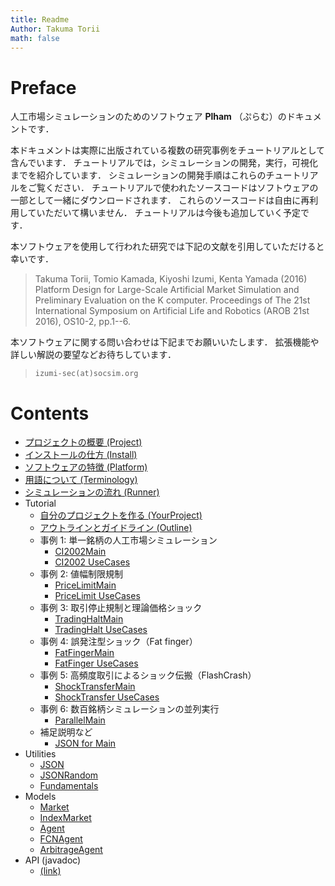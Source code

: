 ```yaml
---
title: Readme
Author: Takuma Torii
math: false
---
```


# Preface

人工市場シミュレーションのためのソフトウェア **Plham** （ぷらむ）のドキュメントです．

本ドキュメントは実際に出版されている複数の研究事例をチュートリアルとして含んでいます．
チュートリアルでは，シミュレーションの開発，実行，可視化までを紹介しています．
シミュレーションの開発手順はこれらのチュートリアルをご覧ください．
チュートリアルで使われたソースコードはソフトウェアの一部として一緒にダウンロードされます．
これらのソースコードは自由に再利用していただいて構いません．
チュートリアルは今後も追加していく予定です．

本ソフトウェアを使用して行われた研究では下記の文献を引用していただけると幸いです．

> Takuma Torii, Tomio Kamada, Kiyoshi Izumi, Kenta Yamada (2016) Platform Design for Large-Scale Artificial Market Simulation and Preliminary Evaluation on the K computer. Proceedings of The 21st International Symposium on Artificial Life and Robotics (AROB 21st 2016), OS10-2, pp.1--6.

本ソフトウェアに関する問い合わせは下記までお願いいたします．
拡張機能や詳しい解説の要望などお待ちしています．

> `izumi-sec(at)socsim.org`


# Contents

  * [プロジェクトの概要 (Project)](/Project)
  * [インストールの仕方 (Install)](/Install)
  * [ソフトウェアの特徴 (Platform)](/Platform)
  * [用語について (Terminology)](/Terminology)
  * [シミュレーションの流れ (Runner)](/class/Runner)
  * Tutorial
    * [自分のプロジェクトを作る (YourProject)](/tutorial/YourProject)
    * [アウトラインとガイドライン (Outline)](/tutorial/Outline)
    * 事例 1: 単一銘柄の人工市場シミュレーション
      * [CI2002Main](/tutorial/CI2002Main)
      * [CI2002 UseCases](/tutorial/CI2002Main_UseCases)
    * 事例 2: 値幅制限規制
      * [PriceLimitMain](/tutorial/PriceLimitMain)
      * [PriceLimit UseCases](/tutorial/PriceLimitMain_UseCases)
    * 事例 3: 取引停止規制と理論価格ショック
      * [TradingHaltMain](/tutorial/TradingHaltMain)
      * [TradingHalt UseCases](/tutorial/TradingHaltMain_UseCases)
    * 事例 4: 誤発注型ショック（Fat finger）
      * [FatFingerMain](/tutorial/FatFingerMain)
      * [FatFinger UseCases](/tutorial/FatFingerMain_UseCases)
    * 事例 5: 高頻度取引によるショック伝搬（FlashCrash）
      * [ShockTransferMain](/tutorial/ShockTransferMain)
      * [ShockTransfer UseCases](/tutorial/ShockTransferMain_UseCases)
    * 事例 6: 数百銘柄シミュレーションの並列実行
      * [ParallelMain](/tutorial/ParallelMain)
    * 補足説明など
      * [JSON for Main](/tutorial/JSON_for_Main)
  * Utilities
	* [JSON](/class/JSON)
	* [JSONRandom](/class/JSONRandom)
    * [Fundamentals](/class/Fundamentals)
  * Models
    * [Market](/class/Market)
    * [IndexMarket](/class/IndexMarket)
	* [Agent](/class/Agent)
	* [FCNAgent](/class/FCNAgent)
    * [ArbitrageAgent](/class/ArbitrageAgent)
  * API (javadoc)
    * [(link)](/api)

